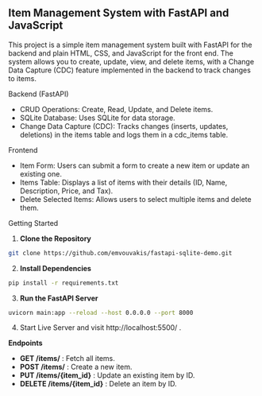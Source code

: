 ## Item Management System with FastAPI and JavaScript

This project is a simple item management system built with FastAPI for the backend and plain HTML, CSS, and JavaScript for the front end. The system allows you to create, update, view, and delete items, with a Change Data Capture (CDC) feature implemented in the backend to track changes to items.

Backend (FastAPI)
- CRUD Operations: Create, Read, Update, and Delete items.
- SQLite Database: Uses SQLite for data storage.
- Change Data Capture (CDC): Tracks changes (inserts, updates, deletions) in the items table and logs them in a cdc_items table.

Frontend
- Item Form: Users can submit a form to create a new item or update an existing one.
- Items Table: Displays a list of items with their details (ID, Name, Description, Price, and Tax).
- Delete Selected Items: Allows users to select multiple items and delete them.

Getting Started

1. **Clone the Repository**
```bash
git clone https://github.com/emvouvakis/fastapi-sqlite-demo.git
```

2. **Install Dependencies**
```bash
pip install -r requirements.txt
```

3. **Run the FastAPI Server**

```bash
uvicorn main:app --reload --host 0.0.0.0 --port 8000
```

4. Start Live Server and visit http://localhost:5500/ . 

**Endpoints**

- **GET /items/** : Fetch all items.
- **POST /items/** : Create a new item.
- **PUT /items/{item_id}** : Update an existing item by ID.
- **DELETE /items/{item_id}** : Delete an item by ID.
